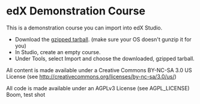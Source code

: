 edX Demonstration Course
========================

This is a demonstration course you can import into edX Studio.

 * Download the [gzipped tarball](https://github.com/edx/edx-demo-course/releases/download/1.0/edx_demo_course_1_0.tar.gz). (make sure your OS doesn't gunzip it for you)
 * In Studio, create an empty course.
 * Under Tools, select Import and choose the downloaded, gzipped tarball.

All content is made available under a Creative Commons BY-NC-SA 3.0 US License
(see <http://creativecommons.org/licenses/by-nc-sa/3.0/us/>)

All code is made available under an AGPLv3 License (see AGPL_LICENSE)
Boom, test shot
